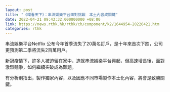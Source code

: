 ```yaml
---
layout: post
title: "《環看天下》：串流娛樂平台面對挑戰　本土內容成關鍵"
date: 2022-04-21 09:43:32.000000000 +08:00
link: https://news.rthk.hk/rthk/ch/component/k2/1644954-20220421.htm
categories: rthk
---
```


串流娛樂平台Netflix 公布今年首季流失了20萬名訂戶，是十年來首次下跌，公司更預測第二季將流失2百萬用戶。

新冠疫情下，許多人被迫留在家中，造就串流娛樂平台興起，但高速增長後，面對激烈競爭，如何繼續突破成為難題。

有分析則指出，製作獨家內容，以及因應不同市場製作本土化內容，將會是致勝關鍵。
